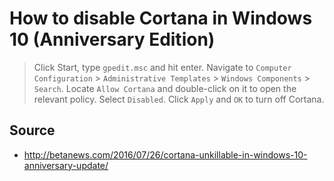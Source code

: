 # How to disable Cortana in Windows 10 (Anniversary Edition)

> Click Start, type `gpedit.msc` and hit enter.
> Navigate to `Computer Configuration` > `Administrative Templates` > `Windows Components` > `Search`.
> Locate `Allow Cortana` and double-click on it to open the relevant policy.
> Select `Disabled`.
> Click `Apply` and `OK` to turn off Cortana.

## Source

 * <http://betanews.com/2016/07/26/cortana-unkillable-in-windows-10-anniversary-update/>